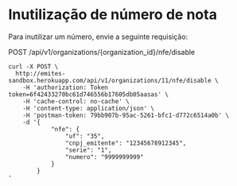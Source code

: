 # Inutilização de número de nota

Para inutilizar um número, envie a seguinte requisição:  

POST /api/v1/organizations/{organization_id}/nfe/disable  

```shell
curl -X POST \
  http://emites-sandbox.herokuapp.com/api/v1/organizations/11/nfe/disable \
    -H 'authorization: Token token=6f42433270bc61d746556b17605db05aasas' \
    -H 'cache-control: no-cache' \
    -H 'content-type: application/json' \
    -H 'postman-token: 79bb907b-95ac-5261-bfc1-d772c6514a0b' \
    -d '{
            "nfe": {
                "uf": "35",
                "cnpj_emitente": "12345678912345",
                "serie": "1",
                "numero": "9999999999"
            }
        }
'
```